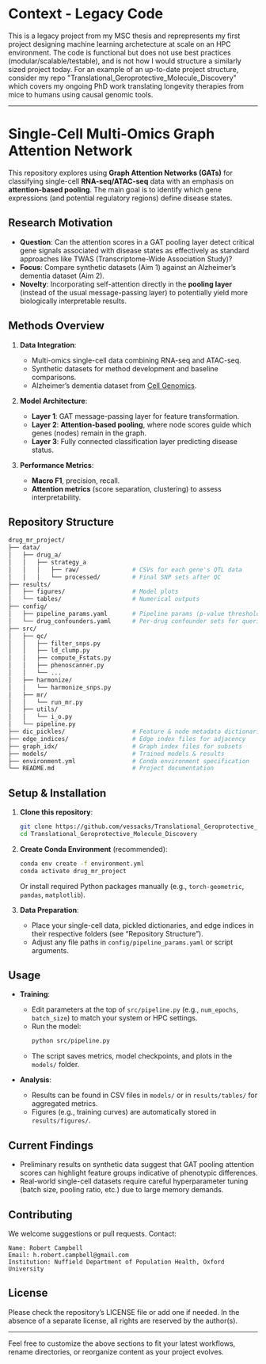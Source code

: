 # Context - Legacy Code

This is a legacy project from my MSC thesis and reprepresents my first project designing machine learning archetecture at scale on an HPC environment. The code is functional but does not use best practices (modular/scalable/testable), and is not how I would structure a similarly sized project today. For an example of an up-to-date project structure, consider my repo "Translational_Geroprotective_Molecule_Discovery" which covers my ongoing PhD work translating longevity therapies from mice to humans using causal genomic tools. 


---

# Single-Cell Multi-Omics Graph Attention Network

This repository explores using **Graph Attention Networks (GATs)** for classifying single-cell **RNA-seq/ATAC-seq** data with an emphasis on **attention-based pooling**. The main goal is to identify which gene expressions (and potential regulatory regions) define disease states.

## Research Motivation

- **Question**: Can the attention scores in a GAT pooling layer detect critical gene signals associated with disease states as effectively as standard approaches like TWAS (Transcriptome-Wide Association Study)?  
- **Focus**: Compare synthetic datasets (Aim 1) against an Alzheimer’s dementia dataset (Aim 2).  
- **Novelty**: Incorporating self-attention directly in the **pooling layer** (instead of the usual message-passing layer) to potentially yield more biologically interpretable results.

## Methods Overview

1. **Data Integration**:  
   - Multi-omics single-cell data combining RNA-seq and ATAC-seq.  
   - Synthetic datasets for method development and baseline comparisons.  
   - Alzheimer’s dementia dataset from [Cell Genomics](https://www.cell.com/cell-genomics/fulltext/S2666-979X(23)00019-8#sectitle0030).

2. **Model Architecture**:  
   - **Layer 1**: GAT message-passing layer for feature transformation.  
   - **Layer 2**: **Attention-based pooling**, where node scores guide which genes (nodes) remain in the graph.  
   - **Layer 3**: Fully connected classification layer predicting disease status.

3. **Performance Metrics**:  
   - **Macro F1**, precision, recall.  
   - **Attention metrics** (score separation, clustering) to assess interpretability.

## Repository Structure

```bash
drug_mr_project/
├── data/
│   ├── drug_a/                   
│   │   ├── strategy_a
│   │   │   ├── raw/               # CSVs for each gene's QTL data
│   │   │   └── processed/         # Final SNP sets after QC
├── results/
│   ├── figures/                   # Model plots
│   └── tables/                    # Numerical outputs
├── config/
│   ├── pipeline_params.yaml       # Pipeline params (p-value thresholds, etc.)
│   └── drug_confounders.yaml      # Per-drug confounder sets for queries
├── src/
│   ├── qc/
│   │   ├── filter_snps.py
│   │   ├── ld_clump.py
│   │   ├── compute_Fstats.py
│   │   ├── phenoscanner.py
│   │   └── ...
│   ├── harmonize/
│   │   └── harmonize_snps.py
│   ├── mr/
│   │   └── run_mr.py
│   ├── utils/
│   │   └── i_o.py
│   └── pipeline.py
├── dic_pickles/                   # Feature & node metadata dictionaries
├── edge_indices/                  # Edge index files for adjacency
├── graph_idx/                     # Graph index files for subsets
├── models/                        # Trained models & results
├── environment.yml                # Conda environment specification
└── README.md                      # Project documentation
```

## Setup & Installation

1. **Clone this repository**:
   ```bash
   git clone https://github.com/vessacks/Translational_Geroprotective_Molecule_Discovery.git
   cd Translational_Geroprotective_Molecule_Discovery
   ```

2. **Create Conda Environment** (recommended):
   ```bash
   conda env create -f environment.yml
   conda activate drug_mr_project
   ```
   Or install required Python packages manually (e.g., `torch-geometric`, `pandas`, `matplotlib`).

3. **Data Preparation**:
   - Place your single-cell data, pickled dictionaries, and edge indices in their respective folders (see “Repository Structure”).
   - Adjust any file paths in `config/pipeline_params.yaml` or script arguments.

## Usage

- **Training**:  
  - Edit parameters at the top of `src/pipeline.py` (e.g., `num_epochs`, `batch_size`) to match your system or HPC settings.  
  - Run the model:
    ```bash
    python src/pipeline.py
    ```
  - The script saves metrics, model checkpoints, and plots in the `models/` folder.

- **Analysis**:  
  - Results can be found in CSV files in `models/` or in `results/tables/` for aggregated metrics.  
  - Figures (e.g., training curves) are automatically stored in `results/figures/`.

## Current Findings

- Preliminary results on synthetic data suggest that GAT pooling attention scores can highlight feature groups indicative of phenotypic differences.
- Real-world single-cell datasets require careful hyperparameter tuning (batch size, pooling ratio, etc.) due to large memory demands.

## Contributing

We welcome suggestions or pull requests. Contact:
```
Name: Robert Campbell
Email: h.robert.campbell@gmail.com
Institution: Nuffield Department of Population Health, Oxford University
```

## License

Please check the repository’s LICENSE file or add one if needed. In the absence of a separate license, all rights are reserved by the author(s).

---

Feel free to customize the above sections to fit your latest workflows, rename directories, or reorganize content as your project evolves.
